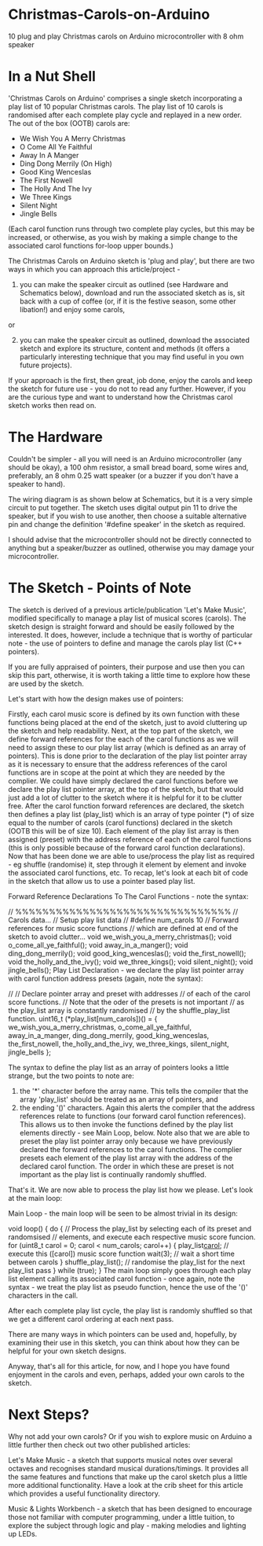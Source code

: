 # Christmas-Carols-on-Arduino
10 plug and play Christmas carols on Arduino microcontroller with 8 ohm speaker

# In a Nut Shell
'Christmas Carols on Arduino' comprises a single sketch incorporating a play list of 10 popular Christmas carols. The play list of 10 carols is randomised after each complete play cycle and replayed in a new order. The out of the box (OOTB) carols are:

- We Wish You A Merry Christmas
- O Come All Ye Faithful
- Away In A Manger
- Ding Dong Merrily (On High)
- Good King Wenceslas
- The First Nowell
- The Holly And The Ivy
- We Three Kings
- Silent Night
- Jingle Bells

(Each carol function runs through two complete play cycles, but this may be increased, or otherwise, as you wish by making a simple change to the associated carol functions for-loop upper bounds.)

The Christmas Carols on Arduino sketch is 'plug and play', but there are two ways in which you can approach this article/project -

1. you can make the speaker circuit as outlined (see Hardware and Schematics below), download and run the associated sketch as is, sit back with a cup of coffee (or, if it is the festive season, some other libation!) and enjoy some carols,

or

2. you can make the speaker circuit as outlined, download the associated sketch and explore its structure, content and methods (it offers a particularly interesting technique that you may find useful in you own future projects).

If your approach is the first, then great, job done, enjoy the carols and keep the sketch for future use - you do not to read any further. However, if you are the curious type and want to understand how the Christmas carol sketch works then read on.

# The Hardware
Couldn't be simpler - all you will need is an Arduino microcontroller (any should be okay), a 100 ohm resistor, a small bread board, some wires and, preferably, an 8 ohm 0.25 watt speaker (or a buzzer if you don't have a speaker to hand).

The wiring diagram is as shown below at Schematics, but it is a very simple circuit to put together. The sketch uses digital output pin 11 to drive the speaker, but if you wish to use another, then choose a suitable alternative pin and change the definition '#define speaker' in the sketch as required.

I should advise that the microcontroller should not be directly connected to anything but a speaker/buzzer as outlined, otherwise you may damage your microcontroller.

# The Sketch - Points of Note
The sketch is derived of a previous article/publication 'Let's Make Music', modified specifically to manage a play list of musical scores (carols). The sketch design is straight forward and should be easily followed by the interested. It does, however, include a technique that is worthy of particular note - the use of pointers to define and manage the carols play list (C++ pointers).

If you are fully appraised of pointers, their purpose and use then you can skip this part, otherwise, it is worth taking a little time to explore how these are used by the sketch.

Let's start with how the design makes use of pointers:

Firstly, each carol music score is defined by its own function with these functions being placed at the end of the sketch, just to avoid cluttering up the sketch and help readability.
Next, at the top part of the sketch, we define forward references for the each of the carol functions as we will need to assign these to our play list array (which is defined as an array of pointers). This is done prior to the declaration of the play list pointer array as it is necessary to ensure that the address references of the carol functions are in scope at the point at which they are needed by the complier. We could have simply declared the carol functions before we declare the play list pointer array, at the top of the sketch, but that would just add a lot of clutter to the sketch where it is helpful for it to be clutter free.
After the carol function forward references are declared, the sketch then defines a play list (play_list) which is an array of type pointer (*) of size equal to the number of carols (carol functions) declared in the sketch (OOTB this will be of size 10). Each element of the play list array is then assigned (preset) with the address reference of each of the carol functions (this is only possible because of the forward carol function declarations).
Now that has been done we are able to use/process the play list as required - eg shuffle (randomise) it, step through it element by element and invoke the associated carol functions, etc.
To recap, let's look at each bit of code in the sketch that allow us to use a pointer based play list.

Forward Reference Declarations To The Carol Functions - note the syntax:

// %%%%%%%%%%%%%%%%%%%%%%%%%%%%%%%%
// Carols data...
// Setup play list data
//
#define num_carols  10
// Forward references for music score functions
// which are defined at end of the sketch to avoid clutter...
void we_wish_you_a_merry_christmas();
void o_come_all_ye_faithful();
void away_in_a_manger();
void ding_dong_merrily();
void good_king_wenceslas();
void the_first_nowell();
void the_holly_and_the_ivy();
void we_three_kings();
void silent_night();
void jingle_bells();
Play List Declaration - we declare the play list pointer array with carol function address presets (again, note the syntax):

//
// Declare pointer array and preset with addresses 
// of each of the carol score functions.
// Note that the oder of the presets is not important
// as the play_list array is constantly randomised 
// by the shuffle_play_list function.
uint16_t (*play_list[num_carols])() = {
 we_wish_you_a_merry_christmas,
 o_come_all_ye_faithful,
 away_in_a_manger,
 ding_dong_merrily,
 good_king_wenceslas,
 the_first_nowell,
 the_holly_and_the_ivy,
 we_three_kings,
 silent_night,
 jingle_bells
};

The syntax to define the play list as an array of pointers looks a little strange, but the two points to note are:

1. the '*' character before the array name. This tells the compiler that the array 'play_list' should be treated as an array of pointers, and
2. the ending '()' characters. Again this alerts the compiler that the address references relate to functions (our forward carol function references). This allows us to then invoke the functions defined by the play list elements directly - see Main Loop, below.
Note also that we are able to preset the play list pointer array only because we have previously declared the forward references to the carol functions. The complier presets each element of the play list array with the address of the declared carol function. The order in which these are preset is not important as the play list is continually randomly shuffled.

That's it. We are now able to process the play list how we please. Let's look at the main loop:

Main Loop - the main loop will be seen to be almost trivial in its design:

void loop() {
 do {
   // Process the play_list by selecting each of its preset and randomsised
   // elements, and execute each respective music score funcion.
   for (uint8_t carol = 0; carol < num_carols; carol++) {
     play_list[carol]();  // execute this ([carol]) music score function
     wait(3); // wait a short time between carols
   }
   shuffle_play_list(); // randomise the play_list for the next play_list pass
 } while (true);
}
The main loop simply goes through each play list element calling its associated carol function - once again, note the syntax - we treat the play list as pseudo function, hence the use of the '()' characters in the call.

After each complete play list cycle, the play list is randomly shuffled so that we get a different carol ordering at each next pass.

There are many ways in which pointers can be used and, hopefully, by examining their use in this sketch, you can think about how they can be helpful for your own sketch designs.

Anyway, that's all for this article, for now, and I hope you have found enjoyment in the carols and even, perhaps, added your own carols to the sketch.

# Next Steps?
Why not add your own carols? Or if you wish to explore music on Arduino a little further then check out two other published articles:

Let's Make Music - a sketch that supports musical notes over several octaves and recognises standard musical durations/timings. It provides all the same features and functions that make up the carol sketch plus a little more additional functionality. Have a look at the crib sheet for this article which provides a useful functionality directory.

Music & Lights Workbench - a sketch that has been designed to encourage those not familiar with computer programming, under a little tuition, to explore the subject through logic and play - making melodies and lighting up LEDs.
